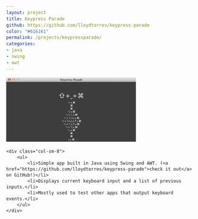 ```yaml
---
layout: project
title: Keypress Parade
github: https://github.com/lloydtorres/keypress-parade
color: "#616161"
permalink: /projects/keypressparade/
categories:
- java
- swing
- awt
---
```


<div class="row">
    <div class="col-sm-4">
        <img src="/images/projects/kpparade/kpparade.png" width="350px" title="Keypress Parade" alt="Keypress Parade"/>
    </div>

    <div class="col-sm-8">
        <ul>
            <li>Simple app built in Java using Swing and AWT. (<a href="https://github.com/lloydtorres/keypress-parade">check it out</a> on GitHub!)</li>
            <li>Displays current keyboard input and a list of previous inputs.</li>
            <li>Mostly used to test other apps that output keyboard events.</li>
        </ul>
    </div>
</div>